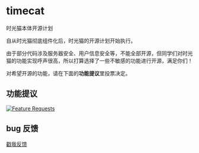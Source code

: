 # timecat
时光猫本体开源计划

自从时光猫彻底组件化后，时光猫的开源计划开始执行。

由于部分代码涉及服务器安全、用户信息安全等，不能全部开源，但同学们对时光猫的功能实现呼声很高，所以打算选择了一些不敏感的功能进行开源，满足你们！

对希望开源的功能，请在下面的**功能提议**里投票决定。

## 功能提议

[![Feature Requests](http://feathub.com/LinXueyuanStdio/timecat?format=svg)](http://feathub.com/LinXueyuanStdio/timecat)


## bug 反馈

[戳我反馈](https://github.com/LinXueyuanStdio/timecat/issues)
